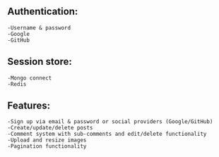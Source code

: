 ## Authentication:
```
-Username & password
-Google 
-GitHub
```
## Session store:
```
-Mongo connect
-Redis
```
## Features:
```
-Sign up via email & password or social providers (Google/GitHub)
-Create/update/delete posts
-Comment system with sub-comments and edit/delete functionality
-Upload and resize images
-Pagination functionality
```
